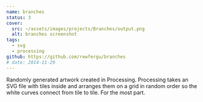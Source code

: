 ```yaml
---
name: branches
status: 3
cover:
  src: ~/assets/images/projects/Branches/output.png
  alt: branches screenshot
tags:
  - svg
  - processing
github: https://github.com/rewfergu/branches
# date: 2014-11-29
---
```


Randomly generated artwork created in Processing. Processing takes an SVG file with tiles inside and arranges them on a grid in random order so the white curves connect from tile to tile. For the most part.
